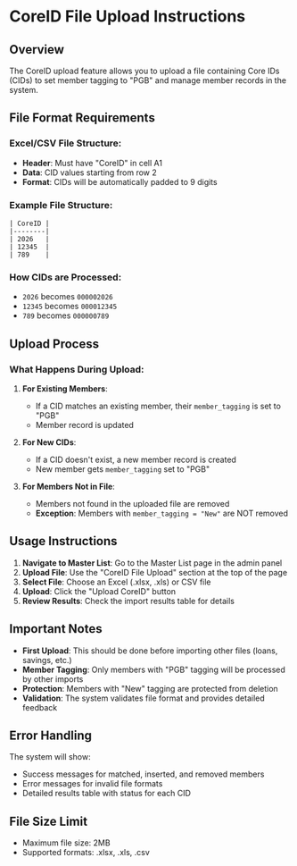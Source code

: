 # CoreID File Upload Instructions

## Overview
The CoreID upload feature allows you to upload a file containing Core IDs (CIDs) to set member tagging to "PGB" and manage member records in the system.

## File Format Requirements

### Excel/CSV File Structure:
- **Header**: Must have "CoreID" in cell A1
- **Data**: CID values starting from row 2
- **Format**: CIDs will be automatically padded to 9 digits

### Example File Structure:
```
| CoreID |
|--------|
| 2026   |
| 12345  |
| 789    |
```

### How CIDs are Processed:
- `2026` becomes `000002026`
- `12345` becomes `000012345`
- `789` becomes `000000789`

## Upload Process

### What Happens During Upload:

1. **For Existing Members**:
   - If a CID matches an existing member, their `member_tagging` is set to "PGB"
   - Member record is updated

2. **For New CIDs**:
   - If a CID doesn't exist, a new member record is created
   - New member gets `member_tagging` set to "PGB"

3. **For Members Not in File**:
   - Members not found in the uploaded file are removed
   - **Exception**: Members with `member_tagging = "New"` are NOT removed

## Usage Instructions

1. **Navigate to Master List**: Go to the Master List page in the admin panel
2. **Upload File**: Use the "CoreID File Upload" section at the top of the page
3. **Select File**: Choose an Excel (.xlsx, .xls) or CSV file
4. **Upload**: Click the "Upload CoreID" button
5. **Review Results**: Check the import results table for details

## Important Notes

- **First Upload**: This should be done before importing other files (loans, savings, etc.)
- **Member Tagging**: Only members with "PGB" tagging will be processed by other imports
- **Protection**: Members with "New" tagging are protected from deletion
- **Validation**: The system validates file format and provides detailed feedback

## Error Handling

The system will show:
- Success messages for matched, inserted, and removed members
- Error messages for invalid file formats
- Detailed results table with status for each CID

## File Size Limit
- Maximum file size: 2MB
- Supported formats: .xlsx, .xls, .csv 
